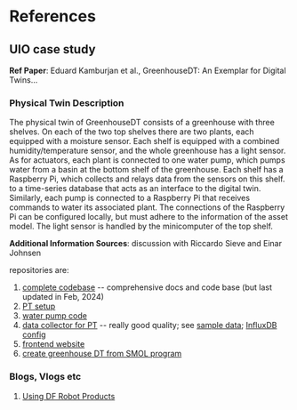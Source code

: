 # References

## UIO case study

**Ref Paper**: Eduard Kamburjan et al., GreenhouseDT: An Exemplar for Digital Twins...

### Physical Twin Description

The physical twin of GreenhouseDT consists of a greenhouse with three shelves. On each of the two top shelves there are two plants, each equipped with a moisture sensor. Each shelf is equipped with a combined humidity/temperature sensor, and the whole greenhouse has a light sensor.
As for actuators, each plant is connected to one water pump, which pumps water from a basin at the bottom shelf of the greenhouse.
Each shelf has a Raspberry Pi, which collects and relays data from the sensors on this shelf. to a time-series database that acts as an interface to the digital twin. Similarly, each pump is connected to a Raspberry Pi that receives commands to water its associated plant.
The connections of the Raspberry Pi can be configured locally, but must adhere to the information of the asset model. The light sensor is handled by the minicomputer of the top shelf.

**Additional Information Sources**: discussion with Riccardo Sieve and Einar Johnsen

repositories are:

1. [complete codebase](https://github.com/N-essuno/greenhouse_twin_project)
   -- comprehensive docs and code base (but last updated in Feb, 2024)
2. [PT setup](https://github.com/sievericcardo/greenhouse_dt_project)
3. [water pump code](https://github.com/MarcoAmato/greenhouse_actuator)
4. [data collector for PT](https://github.com/N-essuno/greenhouse-data-collector)
   -- really good quality; see
   [sample data](https://github.com/sievericcardo/greenhousedt_frontend/blob/main/basic_data.csv);
   [InfluxDB config](https://github.com/sievericcardo/greenhouse-data-collector/blob/master/collector/config.ini.example)
5. [frontend website](https://github.com/sievericcardo/greenhousedt_frontend)
6. [create greenhouse DT from SMOL program](https://github.com/N-essuno/smol_scheduler)

### Blogs, Vlogs etc

1. [Using DF Robot Products](https://community.dfrobot.com/makelog-313566.html?tracking=660bd90501412)